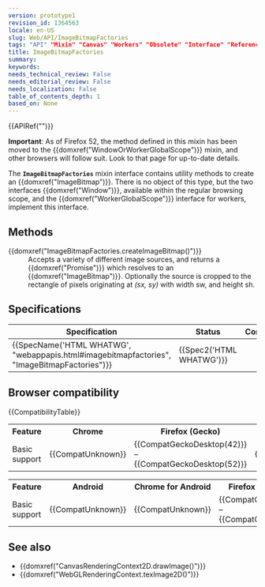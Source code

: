 ```yaml
---
version: prototype1
revision_id: 1364563
locale: en-US
slug: Web/API/ImageBitmapFactories
tags: "API" "Mixin" "Canvas" "Workers" "Obsolete" "Interface" "Reference"
title: ImageBitmapFactories
summary: 
keywords: 
needs_technical_review: False
needs_editorial_review: False
needs_localization: False
table_of_contents_depth: 1
based_on: None
---
```

<div>{{APIRef("")}}</div>

<div class="warning">
<p><strong>Important</strong>: As of Firefox 52, the method defined in this mixin has been moved to the {{domxref("WindowOrWorkerGlobalScope")}} mixin, and other browsers will follow suit. Look to that page for up-to-date details.</p>
</div>

<p>The <code><strong>ImageBitmapFactories</strong></code> mixin interface contains utility methods to create an {{domxref("ImageBitmap")}}. There is no object of this type, but the two interfaces {{domxref("Window")}}, available within the regular browsing scope, and the {{domxref("WorkerGlobalScope")}} interface for workers, implement this interface.</p>

<h2 id="Methods">Methods</h2>

<dl>
	<dt>{{domxref("ImageBitmapFactories.createImageBitmap()")}}</dt>
	<dd>Accepts a variety of different image sources, and returns a {{domxref("Promise")}} which resolves to an {{domxref("ImageBitmap")}}. Optionally the source is cropped to the rectangle of pixels originating at <em>(sx, sy)</em> with width sw, and height sh.</dd>
</dl>

<h2 id="Specifications">Specifications</h2>

<table class="standard-table">
	<thead>
		<tr>
			<th scope="col">Specification</th>
			<th scope="col">Status</th>
			<th scope="col">Comment</th>
		</tr>
	</thead>
	<tbody>
		<tr>
			<td>{{SpecName('HTML WHATWG', "webappapis.html#imagebitmapfactories", "ImageBitmapFactories")}}</td>
			<td>{{Spec2('HTML WHATWG')}}</td>
			<td>&nbsp;</td>
		</tr>
	</tbody>
</table>

<h2 id="Browser_compatibility">Browser compatibility</h2>

<p>{{CompatibilityTable}}</p>

<div id="compat-desktop">
<table class="compat-table">
	<tbody>
		<tr>
			<th>Feature</th>
			<th>Chrome</th>
			<th>Firefox (Gecko)</th>
			<th>Internet Explorer</th>
			<th>Opera</th>
			<th>Safari</th>
		</tr>
		<tr>
			<td>Basic support</td>
			<td>{{CompatUnknown}}</td>
			<td>{{CompatGeckoDesktop(42)}} – {{CompatGeckoDesktop(52)}}</td>
			<td>{{CompatUnknown}}</td>
			<td>{{CompatUnknown}}</td>
			<td>{{CompatUnknown}}</td>
		</tr>
	</tbody>
</table>
</div>

<div id="compat-mobile">
<table class="compat-table">
	<tbody>
		<tr>
			<th>Feature</th>
			<th>Android</th>
			<th>Chrome for Android</th>
			<th>Firefox Mobile (Gecko)</th>
			<th>IE Mobile</th>
			<th>Opera Mobile</th>
			<th>Safari Mobile</th>
		</tr>
		<tr>
			<td>Basic support</td>
			<td>{{CompatUnknown}}</td>
			<td>{{CompatUnknown}}</td>
			<td>{{CompatGeckoMobile(42)}} – {{CompatGeckoMobile(52)}}</td>
			<td>{{CompatUnknown}}</td>
			<td>{{CompatUnknown}}</td>
			<td>{{CompatUnknown}}</td>
		</tr>
	</tbody>
</table>
</div>

<h2 id="See_also">See also</h2>

<ul>
	<li>{{domxref("CanvasRenderingContext2D.drawImage()")}}</li>
	<li>{{domxref("WebGLRenderingContext.texImage2D()")}}</li>
</ul>

